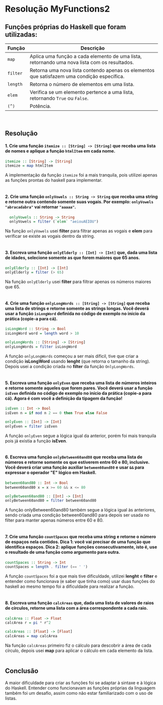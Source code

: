 # Resolução MyFunctions2

## Funções próprias do Haskell que foram utilizadas:
| Função         | Descrição                                                                                   |
|----------------|---------------------------------------------------------------------------------------------|
| `map`          | Aplica uma função a cada elemento de uma lista, retornando uma nova lista com os resultados.|
| `filter`       | Retorna uma nova lista contendo apenas os elementos que satisfazem uma condição específica. |
| `length`       | Retorna o número de elementos em uma lista.                                               |
| `elem`         | Verifica se um elemento pertence a uma lista, retornando `True` ou `False`.               |
| `(^)`          | Potência.                                             |

<br>

##  Resolução
#### 1. Crie uma função `itemize :: [String] -> [String]` que receba uma lista de nomes e aplique a função `htmlItem` em cada nome.

  ```haskell
itemize :: [String] -> [String]
itemize = map htmlItem
```
A implementação da função `itemize` foi a mais tranquila, pois utilizei apenas as funções prontas do haskell para implementar.<br><br>

#### 2. Crie uma função `onlyVowels :: String -> String` que receba uma string e retorne outra contendo somente suas vogais. Por exemplo: `onlyVowels "abracadabra"` vai retornar `"aaaaa"`.

```haskell
  onlyVowels :: String -> String
  onlyVowels = filter (`elem` "aeiouAEIOU")

```

Na função `onlyVowels` usei **filter** para filtrar apenas as vogais e **elem** para verificar se existe as vogais dentro da string.<br><br>

#### 3. Escreva uma função `onlyElderly :: [Int] -> [Int]` que, dada uma lista de idades, selecione somente as que forem maiores que 65 anos.

```haskell
onlyElderly :: [Int] -> [Int]
onlyElderly = filter (> 65)
```

Na função `onlyElderly` usei **filter** para filtrar apenas os números maiores que 65.<br><br>

#### 4. Crie uma função `onlyLongWords :: [String] -> [String]` que receba uma lista de strings e retorne somente as strings longas. Você deverá usar a função `isLongWord` definida no código de exemplo no início da prática (copie-a para cá).

```haskell
isLongWord :: String -> Bool
isLongWord word = length word > 10

onlyLongWords :: [String] -> [String]
onlyLongWords = filter isLongWord
```

A função `onlyLongWords` começou a ser mais díficil, tive que criar a condição **isLongWord** usando **lenght** (que retorna o tamanho da string).  Depois usei a condição criada no **filter** da função `OnlyLongWords`. <br><br>

#### 5. Escreva uma função `onlyEven` que receba uma lista de números inteiros e retorne somente aqueles que forem pares. Você deverá usar a função `isEven` definida no código de exemplo no início da prática (copie-a para cá). Agora é com você a definição da tipagem da função!

```haskell
isEven :: Int -> Bool
isEven n = if mod n 2 == 0 then True else False

onlyEven :: [Int] -> [Int]
onlyEven = filter isEven
```

A função `onlyEven` segue a lógica igual da anterior, porém foi mais tranquila pois já existia a função **isEven**.<br><br>

#### 6. Escreva uma função `onlyBetween60and80` que receba uma lista de números e retorne somente os que estiverem entre 60 e 80, inclusive. Você deverá criar uma função auxiliar `between60and80` e usar `&&` para expressar o operador "E" lógico em Haskell.

```haskell
between60and80 :: Int -> Bool
between60and80 x = x >= 60 && x <= 80

onlyBetween60and80 :: [Int] -> [Int]
onlyBetween60and80 = filter between60and80
```

A função onlyBetween60and80 também segue a lógica igual às anteriores, sendo criada uma condição between60and80 para depois ser usada no filter para manter apenas números entre 60 e 80.<br><br>

#### 7. Crie uma função `countSpaces` que receba uma string e retorne o número de espaços nela contidos. Dica 1: você vai precisar de uma função que identifica espaços. Dica 2: aplique funções consecutivamente, isto é, use o resultado de uma função como argumento para outra. 

```haskell
countSpaces :: String -> Int
countSpaces = length . filter (== ' ')
```
A função `countSpaces` foi a que mais tive dificuldade, utilizei **lenght** e **filter** e entender como funcionava (e saber que tinha como) usar duas funções do haskell ao mesmo tempo foi a dificuldade para realizar a função. <br><br>

#### 8. Escreva uma função `calcAreas` que, dada uma lista de valores de raios de círculos, retorne uma lista com a área correspondente a cada raio.

```haskell
calcArea :: Float -> Float
calcArea r = pi * r^2

calcAreas :: [Float] -> [Float]
calcAreas = map calcArea

```
Na função `calcAreas` primeiro fiz o cálculo para descobrir a área de cada círculo, depois usei **map** para aplicar o cálculo em cada elemento da lista.<br><br>

## Conclusão

A maior dificuldade para criar as funções foi se adaptar à sintaxe e à lógica do Haskell. Entender como funcionavam as funções próprias da linguagem também foi um desafio, assim como não estar familiarizado com o uso de listas.
